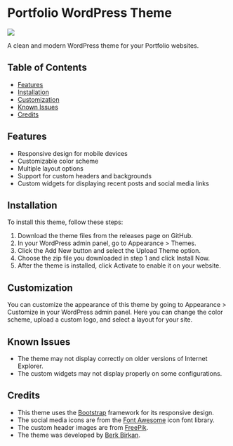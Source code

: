 # Portfolio WordPress Theme

![](https://imgur.com/SWLWfxT)

A clean and modern WordPress theme for your Portfolio websites.

## Table of Contents

- [Features](#features)
- [Installation](#installation)
- [Customization](#customization)
- [Known Issues](#known-issues)
- [Credits](#credits)

## Features

- Responsive design for mobile devices
- Customizable color scheme
- Multiple layout options
- Support for custom headers and backgrounds
- Custom widgets for displaying recent posts and social media links

## Installation

To install this theme, follow these steps:

1. Download the theme files from the releases page on GitHub.
2. In your WordPress admin panel, go to Appearance > Themes.
3. Click the Add New button and select the Upload Theme option.
4. Choose the zip file you downloaded in step 1 and click Install Now.
5. After the theme is installed, click Activate to enable it on your website.

## Customization

You can customize the appearance of this theme by going to Appearance > Customize in your WordPress admin panel. Here you can change the color scheme, upload a custom logo, and select a layout for your site.

## Known Issues

- The theme may not display correctly on older versions of Internet Explorer.
- The custom widgets may not display properly on some configurations.

## Credits

- This theme uses the [Bootstrap](https://getbootstrap.com) framework for its responsive design.
- The social media icons are from the [Font Awesome](https://fontawesome.com) icon font library.
- The custom header images are from [FreePik](https://www.freepik.com/).
- The theme was developed by [Berk Birkan](https://berkbirkan.com).
